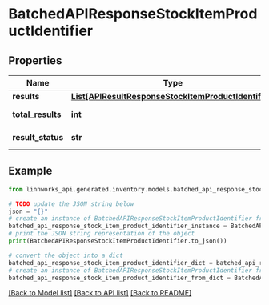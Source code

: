 # BatchedAPIResponseStockItemProductIdentifier


## Properties

Name | Type | Description | Notes
------------ | ------------- | ------------- | -------------
**results** | [**List[APIResultResponseStockItemProductIdentifier]**](APIResultResponseStockItemProductIdentifier.md) |  | [optional] 
**total_results** | **int** |  | [optional] [readonly] 
**result_status** | **str** |  | [optional] [readonly] 

## Example

```python
from linnworks_api.generated.inventory.models.batched_api_response_stock_item_product_identifier import BatchedAPIResponseStockItemProductIdentifier

# TODO update the JSON string below
json = "{}"
# create an instance of BatchedAPIResponseStockItemProductIdentifier from a JSON string
batched_api_response_stock_item_product_identifier_instance = BatchedAPIResponseStockItemProductIdentifier.from_json(json)
# print the JSON string representation of the object
print(BatchedAPIResponseStockItemProductIdentifier.to_json())

# convert the object into a dict
batched_api_response_stock_item_product_identifier_dict = batched_api_response_stock_item_product_identifier_instance.to_dict()
# create an instance of BatchedAPIResponseStockItemProductIdentifier from a dict
batched_api_response_stock_item_product_identifier_from_dict = BatchedAPIResponseStockItemProductIdentifier.from_dict(batched_api_response_stock_item_product_identifier_dict)
```
[[Back to Model list]](../README.md#documentation-for-models) [[Back to API list]](../README.md#documentation-for-api-endpoints) [[Back to README]](../README.md)


